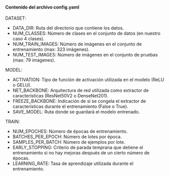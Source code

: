 #### Contenido del archivo config.yaml

DATASET:
- DATA_DIR: Ruta del directorio que contiene los datos.
- NUM_CLASSES: Número de clases en el conjunto de datos (en nuestro caso 4 clases).
- NUM_TRAIN_IMAGES: Número de imágenes en el conjunto de entrenamiento (max: 323 imágenes).
- NUM_TEST_IMAGES: Número de imágenes en el conjunto de pruebas (max: 79 imágenes).

MODEL:
- ACTIVATION: Tipo de función de activación utilizada en el modelo (ReLU o GELU).
- NET_BACKBONE: Arquitectura de red utilizada como extractor de características (ResNet50V2 o DenseNet201).
- FREEZE_BACKBONE: Indicación de si se congela el extractor de características durante el entrenamiento (False o True).
- SAVE_MODEL: Ruta donde se guardará el modelo entrenado.

TRAIN:
- NUM_EPOCHES: Número de épocas de entrenamiento.
- BATCHES_PER_EPOCH: Número de lotes por época.
- SAMPLES_PER_BATCH: Número de ejemplos por lote.
- EARLY_STOPPING: Criterio de parada temprana que detiene el entrenamiento si no hay mejoras después de un cierto número de épocas.
- LEARNING_RATE: Tasa de aprendizaje utilizada durante el entrenamiento.
